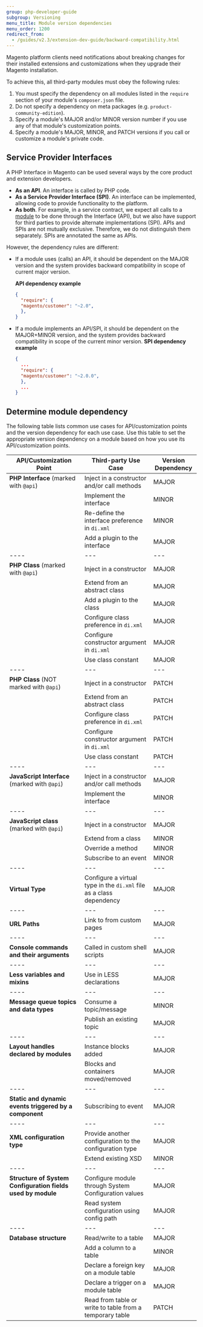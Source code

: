 ```yaml
---
group: php-developer-guide
subgroup: Versioning
menu_title: Module version dependencies
menu_order: 1200
redirect_from:
  - /guides/v2.3/extension-dev-guide/backward-compatibility.html
---
```


Magento platform clients need notifications about breaking changes for their installed extensions and customizations when they upgrade their Magento installation.

To achieve this, all third-party modules must obey the following rules:

1. You must specify the dependency on all modules listed in the `require` section of your module's `composer.json` file.
2. Do not specify a dependency on meta packages (e.g. `product-community-edition`).
3. Specify a module's MAJOR and/or MINOR version number if you use any of that module's customization points.
4. Specify a module's MAJOR, MINOR, and PATCH versions if you call or customize a module's private code.

## Service Provider Interfaces

A PHP Interface in Magento can be used several ways by the core product and extension developers.

* **As an API**. An interface is called by PHP code.
* **As a Service Provider Interface (SPI)**. An interface can be implemented, allowing code to provide functionality to the platform.
* **As both**. For example, in a service contract, we expect all calls to a [module](https://glossary.magento.com/module) to be done through the Interface (API), but we also have support for third parties to provide alternate implementations (SPI).
APIs and SPIs are not mutually exclusive. Therefore, we do not distinguish them separately. SPIs are annotated the same as APIs.

However, the dependency rules are different:

* If a module uses (calls) an API, it should be dependent on the MAJOR version and the system provides backward compatibility in scope of current major version.

  **API dependency example**

    ```json
    {
      "require": {
      "magento/customer": "~2.0",
      },
    }
    ```

* If a module implements an API/SPI, it should be dependent on the MAJOR+MINOR version, and the system provides backward compatibility in scope of the current minor version.
   **SPI dependency example**

    ```json
    {
      ...
      "require": {
      "magento/customer": "~2.0.0",
      },
      ...
    }

    ```

## Determine module dependency

The following table lists common use cases for API/customization points and the version dependency for each use case.
Use this table to set the appropriate version dependency on a module based on how you use its API/customization points.

| API/Customization Point        | Third-party Use Case      | Version Dependency |
| ---- | --- | --- |
| **PHP Interface** (marked with `@api`)          | Inject in a constructor and/or call methods   | MAJOR  |
|   | Implement the interface   | MINOR  |
|   | Re-define the interface preference in `di.xml`| MINOR  |
|   | Add a plugin to the interface     | MAJOR  |
| ---- | --- | --- |
| **PHP Class** (marked with `@api`)  | Inject in a constructor   | MAJOR  |
|   | Extend from an abstract class     | MAJOR  |
|   | Add a plugin to the class | MAJOR  |
|   | Configure class preference in `di.xml`        | MAJOR  |
|   | Configure constructor argument in `di.xml`    | MAJOR  |
|   | Use class constant        | MAJOR  |
| ---- | --- | --- |
| **PHP Class** (NOT marked with `@api`)          | Inject in a constructor   | PATCH  |
|   | Extend from an abstract class     | PATCH  |
|   | Configure class preference in `di.xml`        | PATCH  |
|   | Configure constructor argument in `di.xml`    | PATCH  |
|   | Use class constant        | PATCH  |
| ---- | --- | --- |
| **JavaScript Interface** (marked with `@api`)   | Inject in a constructor and/or call methods   | MAJOR  |
|   | Implement the interface   | MINOR  |
| ---- | --- | --- |
| **JavaScript class** (marked with `@api`)       | Inject in a constructor   | MAJOR  |
|   | Extend from a class       | MINOR  |
|   | Override a method         | MINOR  |
|   | Subscribe to an event  | MINOR  |
| ---- | --- | --- |
| **Virtual Type**   | Configure a virtual type in the `di.xml` file as a class dependency        | MAJOR  |
| ---- | --- | --- |
| **URL Paths**      | Link to from custom pages | MAJOR  |
| ---- | --- | --- |
| **Console commands and their arguments**        | Called in custom shell scripts    | MAJOR  |
| ---- | --- | --- |
| **Less variables and mixins**  | Use in LESS declarations  | MAJOR  |
| ---- | --- | --- |
| **Message queue topics and data types**         | Consume a topic/message   | MINOR  |
|   | Publish an existing topic | MAJOR  |
| ---- | --- | --- |
| **Layout handles declared by modules**          | Instance blocks added     | MAJOR  |
|   | Blocks and containers moved/removed           | MAJOR  |
| ---- | --- | --- |
| **Static and dynamic events triggered by a component**      | Subscribing to event      | MAJOR  |
| ---- | --- | --- |
| **XML configuration type**     | Provide another configuration to the configuration type        | MAJOR  |
|   | Extend existing XSD       | MINOR  |
| ---- | --- | --- |
| **Structure of System Configuration fields used by module** | Configure module through System Configuration values           | MAJOR  |
|   | Read system configuration using config path   | MAJOR  |
| ---- | --- | --- |
| **Database structure**         | Read/write to a table     | MAJOR  |
|   | Add a column to a table   | MINOR  |
|   | Declare a foreign key on a module table       | MAJOR  |
|   | Declare a trigger on a module table           | MAJOR  |
|   | Read from table or write to table from a temporary table       | PATCH  |
